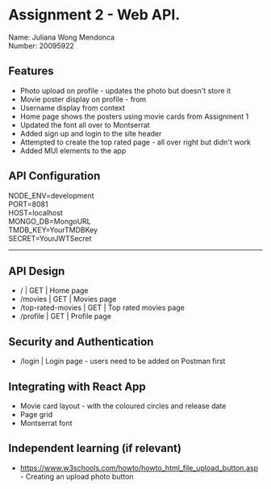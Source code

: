 # Assignment 2 - Web API.

Name: Juliana Wong Mendonca  
Number: 20095922

## Features

 + Photo upload on profile - updates the photo but doesn't store it
 + Movie poster display on profile - from 
 + Username display from context
 + Home page shows the posters using movie cards from Assignment 1
 + Updated the font all over to Montserrat
 + Added sign up and login to the site header
 + Attempted to create the top rated page - all over right but didn't work
 + Added MUI elements to the app

## API Configuration


NODE_ENV=development  
PORT=8081  
HOST=localhost  
MONGO_DB=MongoURL  
TMDB_KEY=YourTMDBKey  
SECRET=YourJWTSecret  
______________________

## API Design


- / | GET | Home page
- /movies | GET | Movies page
- /top-rated-movies | GET | Top rated movies page
- /profile | GET | Profile page


## Security and Authentication

- /login | Login page - users need to be added on Postman first

## Integrating with React App

- Movie card layout - with the coloured circles and release date
- Page grid
- Montserrat font

## Independent learning (if relevant)

- https://www.w3schools.com/howto/howto_html_file_upload_button.asp - Creating an upload photo button 


